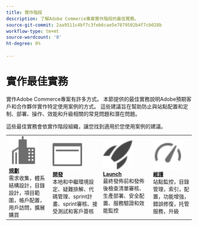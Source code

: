 ```yaml
---
title: 實作階段
description: 了解Adobe Commerce專案實作階段的最佳實務。
source-git-commit: 2aa9511c4bf7c3feb6cae5e7879502b4f7cb028b
workflow-type: tm+mt
source-wordcount: '0'
ht-degree: 0%

---
```



# 實作最佳實務

實作Adobe Commerce專案有許多方式。 本節提供的最佳實務說明Adobe預期客戶和合作夥伴實作特定使用案例的方式。 這些建議旨在幫助防止與站點配置和定制、部署、操作、效能和升級相關的常見問題和潛在問題。

這些最佳實務會依實作階段組織，讓您找到適用於您使用案例的建議。

<table style="table-layout:fixed">
<tr>
  <td>
    <a href="planning/overview.md">
    <img alt="規劃" src="../../assets/icons/enterprise.svg" width="80" height="80"/>
    </a>
    <div>
    <a href="planning/overview.md"><strong>規劃</strong></a>
    </div>
    需求收集，體系結構設計，目錄設計，項目範圍，帳戶配置，用戶訪問，擴展購買
    <br>
  </td>
  <td>
    <a href="development/overview.md">
      <img alt="開發" src="../../assets/icons/page-rule.svg" width="80" height="80">
    </a>
    <div>
    <a href="development/overview.md"><strong>開發</strong></a>
    </div>
    本地和中繼環境設定、疑難排解、代碼管理、sprint計畫、sprint審核、接受測試和客戶簽核
    <br>
  </td>
  <td>
    <a href="launch/overview.md">
      <img alt="Launch" src="../../assets/icons/launch.svg" width="80" height="80">
    </a>
    <div>
    <a href="launch/overview.md"><strong>Launch</strong></a>
    </div>
    最終發佈前和發佈後檢查清單審核、生產部署、安全配置、服務驗證和效能監控  
    <br>
  </td>
  <td>
    <a href="maintenance/overview.md">
      <img alt="維護" src="../../assets/icons/gauge.svg" width="80" height="80">
    </a>
    <div>
    <a href="maintenance/overview.md"><strong>維護</strong></a>
    </div>
    站點監控，目錄管理，索引，配置，功能增強，錯誤修復，托管服務，升級   
    <br>
  </td>
</tr>
</table>
